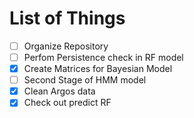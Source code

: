 # List of Things

- [ ] Organize Repository
- [ ] Perfom Persistence check in RF model
- [X] Create Matrices for Bayesian Model
- [ ] Second Stage of HMM model
- [X] Clean Argos data
- [X] Check out predict RF
